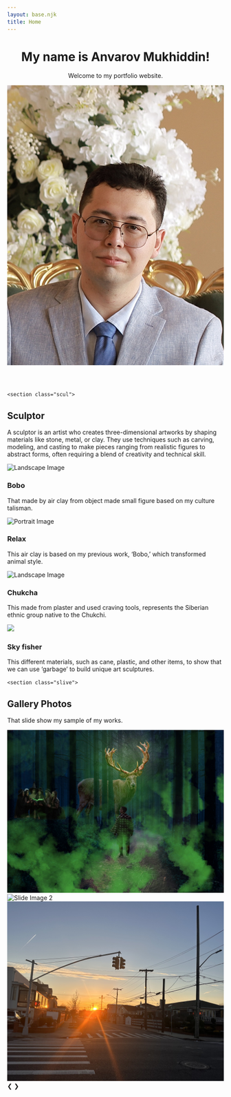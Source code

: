 ```yaml
---
layout: base.njk
title: Home
---
```


<header>
        <div class="container">
            <div class="text-area">
            <h1>My name is Anvarov Mukhiddin!</h1>
             <p>Welcome to my portfolio website.</p>
          </div>
            <div class="image-area">
              <img src="/image/Myself .jpg" alt="Sample Image">
          </div>
        </div>
    </header>

	
	<section class="scul">
  <h2 class="title">Sculptor</h2>
      <p class="text">
        A sculptor is an artist who creates three-dimensional artworks by shaping materials like stone, metal, or clay. They use techniques such as carving, modeling, and casting to make pieces ranging from realistic figures to abstract forms, often requiring a blend of creativity and technical skill.
      </p>
		<div class="grid-container">
        <div class="card">
            <img src="sculptor/Bobo2.jpg"alt="Landscape Image">
            <h3>Bobo</h3>
            <p>That made by air clay from object made small figure based on my culture talisman.</p>
			</div>
        <div class="card">
            <img src="sculptor/Relax.jpg" alt="Portrait Image">
            <h3>Relax</h3>
            <p>This air clay is based on my previous work, ‘Bobo,’ which transformed animal style.</p>
        </div>
        <div class="card">
            <img src="sculptor/Chukcha2.jpg" alt="Landscape Image">
            <h3>Chukcha&nbsp;</h3>
            <p>This made from plaster and used craving tools, represents the Siberian ethnic group native to the Chukchi.</p>
        </div>
        <div class="card">
            <img src="sculptor/Skyfisher6.jpg">
            <h3>Sky fisher</h3>
            <p>This  different materials, such as cane, plastic, and other items, to show that we can use ‘garbage’ to build unique art sculptures.</p>
        </div>
    </div>
    
  </section>
	
	<section class="slive">
  <h2 class="title">Gallery Photos</h2>
      <p class="text">
        That slide show my sample of my works.
      </p>
    <div class="slider-container">
        <div class="slide active">
            <img src="image/Gforest.jpg" alt="Slide Image 1">
        </div>
        <div class="slide">
            <img src="image/landscapetrain.jpg" alt="Slide Image 2">
        </div>
        <div class="slide">
            <img src="image/Sunset1.jpg" alt="Slide Image 3">
        </div>
        <!-- Navigation Controls -->
        <a class="prev" onclick="moveSlide(-1)">&#10094;</a>
        <a class="next" onclick="moveSlide(1)">&#10095;</a>
    </div>

</section>